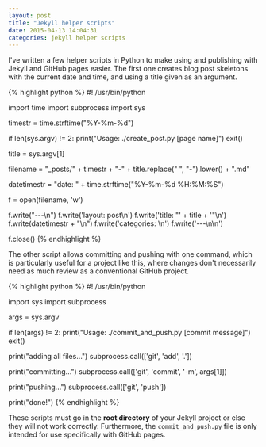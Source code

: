 ```yaml
---
layout: post
title: "Jekyll helper scripts"
date: 2015-04-13 14:04:31
categories: jekyll helper scripts
---
```


I've written a few helper scripts in Python to make using and publishing with Jekyll and GitHub pages easier. The first one creates blog post skeletons with the current date and time, and using a title given as an argument.

{% highlight python %}
#! /usr/bin/python

import time
import subprocess
import sys

timestr = time.strftime("%Y-%m-%d")

if len(sys.argv) != 2:
    print("Usage: ./create_post.py [page name]")
    exit()

title = sys.argv[1]

filename = "_posts/" + timestr + "-" + title.replace(" ", "-").lower() + ".md"

datetimestr = "date: " + time.strftime("%Y-%m-%d %H:%M:%S")

f = open(filename, 'w')

f.write("---\n")
f.write('layout: post\n')
f.write('title: "' + title + '"\n')
f.write(datetimestr + "\n")
f.write('categories: \n')
f.write('---\n\n')

f.close()
{% endhighlight %}

The other script allows committing and pushing with one command, which is particularly useful for a project like this, where changes don't necessarily need as much review as a conventional GitHub project.

{% highlight python %}
#! /usr/bin/python

import sys
import subprocess

args = sys.argv

if len(args) != 2:
    print("Usage: ./commit_and_push.py [commit message]")
    exit()

print("adding all files...")
subprocess.call(['git', 'add', '.'])

print("committing...")
subprocess.call(['git', 'commit', '-m', args[1]])

print("pushing...")
subprocess.call(['git', 'push'])

print("done!")
{% endhighlight %}

These scripts must go in the **root directory** of your Jekyll project or else they will not work correctly. Furthermore, the `commit_and_push.py` file is only intended for use specifically with GitHub pages.